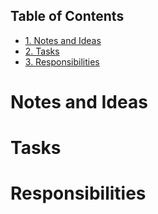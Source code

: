 <div id="table-of-contents">
<h2>Table of Contents</h2>
<div id="text-table-of-contents">
<ul>
<li><a href="#org72ff74b">1. Notes and Ideas</a></li>
<li><a href="#org2d50dcc">2. Tasks</a></li>
<li><a href="#org48592d6">3. Responsibilities</a></li>
</ul>
</div>
</div>


<a id="org72ff74b"></a>

# Notes and Ideas


<a id="org2d50dcc"></a>

# Tasks


<a id="org48592d6"></a>

# Responsibilities

